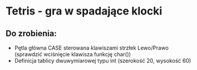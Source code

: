 # Tetris - gra w spadające klocki

## Do zrobienia:

- Pętla główna CASE sterowana klawiszami strzłek Lewo/Prawo (sprawdzić wciśnięcie klawisza funkcję char())
- Definicja tablicy dwuwymiarowej typu int (szerokość 20, wysokość 60)
